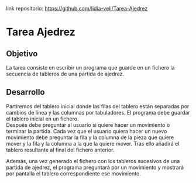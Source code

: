 link repositorio: https://github.com/lidia-veli/Tarea-Ajedrez
# Tarea Ajedrez
  
## Objetivo
La tarea consiste en escribir un programa que guarde en un fichero la secuencia de tableros de una partida de ajedrez.  
  
## Desarrollo
Partiremos del tablero inicial donde las filas del tablero están separadas por cambios de línea y las columnas por tabuladores. El programa debe guardar el tablero inicial en un fichero.  
Después debe preguntar al usuario si quiere hacer un movimiento o terminar la partida. Cada vez que el usuario quiera hacer un nuevo movimiento debe preguntar la fila y la columna de la pieza que quiere mover y la fila y la columna a la que la quiere mover. Tras ello añadirá el tablero resultante al final del fichero anterior.  
  
Además, una vez generado el fichero con los tableros sucesivos de una partida de ajedrez, el programa preguntará por un movimiento y mostrará por pantalla el tablero correspondiente ese movimiento.

